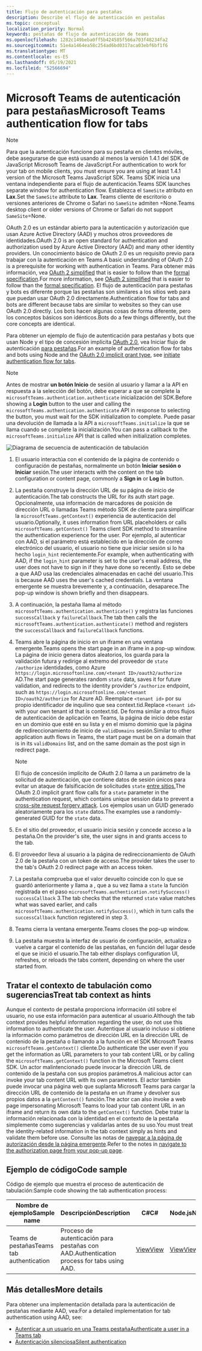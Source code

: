 ```yaml
---
title: Flujo de autenticación para pestañas
description: Describe el flujo de autenticación en pestañas
ms.topic: conceptual
localization_priority: Normal
keywords: pestañas de flujo de autenticación de teams
ms.openlocfilehash: 1282c149beba0ff5b424585f566a703f48234fa2
ms.sourcegitcommit: 51e4a1464ea58c254ad6bd0317aca03ebf6bf1f6
ms.translationtype: MT
ms.contentlocale: es-ES
ms.lasthandoff: 05/19/2021
ms.locfileid: "52566694"
---
```

# <a name="microsoft-teams-authentication-flow-for-tabs"></a><span data-ttu-id="08c08-104">Microsoft Teams de autenticación para pestañas</span><span class="sxs-lookup"><span data-stu-id="08c08-104">Microsoft Teams authentication flow for tabs</span></span>

> [!NOTE]
> <span data-ttu-id="08c08-105">Para que la autenticación funcione para su pestaña en clientes móviles, debe asegurarse de que está usando al menos la versión 1.4.1 del SDK de JavaScript Microsoft Teams de JavaScript.</span><span class="sxs-lookup"><span data-stu-id="08c08-105">For authentication to work for your tab on mobile clients, you must ensure you are using at least 1.4.1 version of the Microsoft Teams JavaScript SDK.</span></span>
> <span data-ttu-id="08c08-106">Teams SDK inicia una ventana independiente para el flujo de autenticación.</span><span class="sxs-lookup"><span data-stu-id="08c08-106">Teams SDK launches separate window for authentication flow.</span></span> <span data-ttu-id="08c08-107">Establezca el `SameSite` atributo en **Lax**.</span><span class="sxs-lookup"><span data-stu-id="08c08-107">Set the `SameSite` attribute to **Lax**.</span></span> <span data-ttu-id="08c08-108">Teams cliente de escritorio o versiones anteriores de Chrome o Safari no `SameSite` admiten =None.</span><span class="sxs-lookup"><span data-stu-id="08c08-108">Teams desktop client or older versions of Chrome or Safari do not support `SameSite`=None.</span></span>

<span data-ttu-id="08c08-109">OAuth 2.0 es un estándar abierto para la autenticación y autorización que usan Azure Active Directory (AAD) y muchos otros proveedores de identidades.</span><span class="sxs-lookup"><span data-stu-id="08c08-109">OAuth 2.0 is an open standard for authentication and authorization used by Azure Active Directory (AAD) and many other identity providers.</span></span> <span data-ttu-id="08c08-110">Un conocimiento básico de OAuth 2.0 es un requisito previo para trabajar con la autenticación en Teams.</span><span class="sxs-lookup"><span data-stu-id="08c08-110">A basic understanding of OAuth 2.0 is a prerequisite for working with authentication in Teams.</span></span> <span data-ttu-id="08c08-111">Para obtener más información, vea [OAuth 2 simplified](https://aaronparecki.com/oauth-2-simplified/) that is easier to follow than the [formal specification](https://oauth.net/2/).</span><span class="sxs-lookup"><span data-stu-id="08c08-111">For more information, see [OAuth 2 simplified](https://aaronparecki.com/oauth-2-simplified/) that is easier to follow than the [formal specification](https://oauth.net/2/).</span></span> <span data-ttu-id="08c08-112">El flujo de autenticación para pestañas y bots es diferente porque las pestañas son similares a los sitios web para que puedan usar OAuth 2.0 directamente.</span><span class="sxs-lookup"><span data-stu-id="08c08-112">Authentication flow for tabs and bots are different because tabs are similar to websites so they can use OAuth 2.0 directly.</span></span> <span data-ttu-id="08c08-113">Los bots hacen algunas cosas de forma diferente, pero los conceptos básicos son idénticos.</span><span class="sxs-lookup"><span data-stu-id="08c08-113">Bots do a few things differently, but the core concepts are identical.</span></span>

<span data-ttu-id="08c08-114">Para obtener un ejemplo de flujo de autenticación para pestañas y bots que usan Node y el tipo de concesión implícita [OAuth 2.0](https://oauth.net/2/grant-types/implicit/), vea Iniciar flujo de autenticación [para pestañas](~/tabs/how-to/authentication/auth-tab-aad.md#initiate-authentication-flow).</span><span class="sxs-lookup"><span data-stu-id="08c08-114">For an example of authentication flow for tabs and bots using Node and the [OAuth 2.0 implicit grant type](https://oauth.net/2/grant-types/implicit/), see [initiate authentication flow for tabs](~/tabs/how-to/authentication/auth-tab-aad.md#initiate-authentication-flow).</span></span>

> [!NOTE]
> <span data-ttu-id="08c08-115">Antes de mostrar **un botón Inicio** de sesión al usuario y llamar a la API en respuesta a la selección del botón, debe esperar a que se complete la `microsoftTeams.authentication.authenticate` inicialización del SDK.</span><span class="sxs-lookup"><span data-stu-id="08c08-115">Before showing a **Login** button to the user and calling the `microsoftTeams.authentication.authenticate` API in response to selecting the button, you must wait for the SDK initialization to complete.</span></span> <span data-ttu-id="08c08-116">Puede pasar una devolución de llamada a la API a `microsoftTeams.initialize` la que se llama cuando se complete la inicialización.</span><span class="sxs-lookup"><span data-stu-id="08c08-116">You can pass a callback to the `microsoftTeams.initialize` API that is called when initialization completes.</span></span>

![Diagrama de secuencia de autenticación de tabulación](~/assets/images/authentication/tab_auth_sequence_diagram.png)

1. <span data-ttu-id="08c08-118">El usuario interactúa con el contenido de la página de contenido o configuración de pestañas, normalmente un botón **Iniciar** **sesión o Iniciar** sesión.</span><span class="sxs-lookup"><span data-stu-id="08c08-118">The user interacts with the content on the tab configuration or content page, commonly a **Sign in** or **Log in** button.</span></span>
2. <span data-ttu-id="08c08-119">La pestaña construye la dirección URL de su página de inicio de autenticación.</span><span class="sxs-lookup"><span data-stu-id="08c08-119">The tab constructs the URL for its auth start page.</span></span> <span data-ttu-id="08c08-120">Opcionalmente, usa información de marcadores de posición de dirección URL o llamadas Teams método SDK de cliente para simplificar la `microsoftTeams.getContext()` experiencia de autenticación del usuario.</span><span class="sxs-lookup"><span data-stu-id="08c08-120">Optionally, it uses information from URL placeholders or calls `microsoftTeams.getContext()` Teams client SDK method to streamline the authentication experience for the user.</span></span> <span data-ttu-id="08c08-121">Por ejemplo, al autenticar con AAD, si el parámetro está establecido en la dirección de correo electrónico del usuario, el usuario no tiene que iniciar sesión si lo ha hecho `login_hint` recientemente.</span><span class="sxs-lookup"><span data-stu-id="08c08-121">For example, when authenticating with AAD, if the `login_hint` parameter is set to the user's email address, the user does not have to sign in if they have done so recently.</span></span> <span data-ttu-id="08c08-122">Esto se debe a que AAD usa las credenciales almacenadas en caché del usuario.</span><span class="sxs-lookup"><span data-stu-id="08c08-122">This is because AAD uses the user's cached credentials.</span></span> <span data-ttu-id="08c08-123">La ventana emergente se muestra brevemente y, a continuación, desaparece.</span><span class="sxs-lookup"><span data-stu-id="08c08-123">The pop-up window is shown briefly and then disappears.</span></span>
3. <span data-ttu-id="08c08-124">A continuación, la pestaña llama al método `microsoftTeams.authentication.authenticate()` y registra las funciones `successCallback` y `failureCallback`.</span><span class="sxs-lookup"><span data-stu-id="08c08-124">The tab then calls the `microsoftTeams.authentication.authenticate()` method and registers the `successCallback` and `failureCallback` functions.</span></span>
4. <span data-ttu-id="08c08-125">Teams abre la página de inicio en un iframe en una ventana emergente.</span><span class="sxs-lookup"><span data-stu-id="08c08-125">Teams opens the start page in an iframe in a pop-up window.</span></span> <span data-ttu-id="08c08-126">La página de inicio genera datos aleatorios, los guarda para la validación futura y redirige al extremo del proveedor de `state` `/authorize` identidades, como Azure `https://login.microsoftonline.com/<tenant ID>/oauth2/authorize` AD.</span><span class="sxs-lookup"><span data-stu-id="08c08-126">The start page generates random `state` data, saves it for future validation, and redirects to the identity provider's `/authorize` endpoint, such as `https://login.microsoftonline.com/<tenant ID>/oauth2/authorize` for Azure AD.</span></span> <span data-ttu-id="08c08-127">Reemplace `<tenant id>` por su propio identificador de inquilino que sea context.tid.</span><span class="sxs-lookup"><span data-stu-id="08c08-127">Replace `<tenant id>` with your own tenant id that is context.tid.</span></span>
<span data-ttu-id="08c08-128">De forma similar a otros flujos de autenticación de aplicación en Teams, la página de inicio debe estar en un dominio que esté en su lista y en el mismo dominio que la página de redireccionamiento de inicio de `validDomains` sesión.</span><span class="sxs-lookup"><span data-stu-id="08c08-128">Similar to other application auth flows in Teams, the start page must be on a domain that is in its `validDomains` list, and on the same domain as the post sign in redirect page.</span></span>

    > [!NOTE]
    > <span data-ttu-id="08c08-129">El flujo de concesión implícito de OAuth 2.0 llama a un parámetro de la solicitud de autenticación, que contiene datos de sesión únicos para evitar un ataque de falsificación de solicitudes `state` [entre sitios.](https://en.wikipedia.org/wiki/Cross-site_request_forgery)</span><span class="sxs-lookup"><span data-stu-id="08c08-129">The OAuth 2.0 implicit grant flow calls for a `state` parameter in the authentication request, which contains unique session data to prevent a [cross-site request forgery attack](https://en.wikipedia.org/wiki/Cross-site_request_forgery).</span></span> <span data-ttu-id="08c08-130">Los ejemplos usan un GUID generado aleatoriamente para los `state` datos.</span><span class="sxs-lookup"><span data-stu-id="08c08-130">The examples use a randomly-generated GUID for the `state` data.</span></span>

5. <span data-ttu-id="08c08-131">En el sitio del proveedor, el usuario inicia sesión y concede acceso a la pestaña.</span><span class="sxs-lookup"><span data-stu-id="08c08-131">On the provider's site, the user signs in and grants access to the tab.</span></span>
6. <span data-ttu-id="08c08-132">El proveedor lleva al usuario a la página de redireccionamiento de OAuth 2.0 de la pestaña con un token de acceso.</span><span class="sxs-lookup"><span data-stu-id="08c08-132">The provider takes the user to the tab's OAuth 2.0 redirect page with an access token.</span></span>
7. <span data-ttu-id="08c08-133">La pestaña comprueba que el valor devuelto coincide con lo que se guardó anteriormente y llama a , que a su vez llama a `state` la función registrada en el paso `microsoftTeams.authentication.notifySuccess()` `successCallback` 3.</span><span class="sxs-lookup"><span data-stu-id="08c08-133">The tab checks that the returned `state` value matches what was saved earlier, and calls `microsoftTeams.authentication.notifySuccess()`, which in turn calls the `successCallback` function registered in step 3.</span></span>
8. <span data-ttu-id="08c08-134">Teams cierra la ventana emergente.</span><span class="sxs-lookup"><span data-stu-id="08c08-134">Teams closes the pop-up window.</span></span>
9. <span data-ttu-id="08c08-135">La pestaña muestra la interfaz de usuario de configuración, actualiza o vuelve a cargar el contenido de las pestañas, en función del lugar desde el que se inició el usuario.</span><span class="sxs-lookup"><span data-stu-id="08c08-135">The tab either displays configuration UI, refreshes, or reloads the tabs content, depending on where the user started from.</span></span>

## <a name="treat-tab-context-as-hints"></a><span data-ttu-id="08c08-136">Tratar el contexto de tabulación como sugerencias</span><span class="sxs-lookup"><span data-stu-id="08c08-136">Treat tab context as hints</span></span>

<span data-ttu-id="08c08-137">Aunque el contexto de pestaña proporciona información útil sobre el usuario, no use esta información para autenticar al usuario.</span><span class="sxs-lookup"><span data-stu-id="08c08-137">Although the tab context provides helpful information regarding the user, do not use this information to authenticate the user.</span></span> <span data-ttu-id="08c08-138">Autentique al usuario incluso si obtiene la información como parámetros de dirección URL en la dirección URL de contenido de la pestaña o llamando a la función en el SDK Microsoft Teams `microsoftTeams.getContext()` cliente.</span><span class="sxs-lookup"><span data-stu-id="08c08-138">Do authenticate the user even if you get the information as URL parameters to your tab content URL or by calling the `microsoftTeams.getContext()` function in the Microsoft Teams client SDK.</span></span> <span data-ttu-id="08c08-139">Un actor malintencionado puede invocar la dirección URL de contenido de la pestaña con sus propios parámetros.</span><span class="sxs-lookup"><span data-stu-id="08c08-139">A malicious actor can invoke your tab content URL with its own parameters.</span></span> <span data-ttu-id="08c08-140">El actor también puede invocar una página web que suplanta Microsoft Teams para cargar la dirección URL de contenido de la pestaña en un iframe y devolver sus propios datos a la `getContext()` función.</span><span class="sxs-lookup"><span data-stu-id="08c08-140">The actor can also invoke a web page impersonating Microsoft Teams to load your tab content URL in an iframe and return its own data to the `getContext()` function.</span></span> <span data-ttu-id="08c08-141">Debe tratar la información relacionada con la identidad en el contexto de la pestaña simplemente como sugerencias y validarlas antes de su uso.</span><span class="sxs-lookup"><span data-stu-id="08c08-141">You must treat the identity-related information in the tab context simply as hints and validate them before use.</span></span> <span data-ttu-id="08c08-142">Consulte las notas de [navegar a la página de autorización desde la página emergente](~/tabs/how-to/authentication/auth-tab-aad.md#navigate-to-the-authorization-page-from-your-popup-page).</span><span class="sxs-lookup"><span data-stu-id="08c08-142">Refer to the notes in [navigate to the authorization page from your pop-up page](~/tabs/how-to/authentication/auth-tab-aad.md#navigate-to-the-authorization-page-from-your-popup-page).</span></span>

## <a name="code-sample"></a><span data-ttu-id="08c08-143">Ejemplo de código</span><span class="sxs-lookup"><span data-stu-id="08c08-143">Code sample</span></span>

<span data-ttu-id="08c08-144">Código de ejemplo que muestra el proceso de autenticación de tabulación:</span><span class="sxs-lookup"><span data-stu-id="08c08-144">Sample code showing the tab authentication process:</span></span>

| <span data-ttu-id="08c08-145">**Nombre de ejemplo**</span><span class="sxs-lookup"><span data-stu-id="08c08-145">**Sample name**</span></span> | <span data-ttu-id="08c08-146">**Descripción**</span><span class="sxs-lookup"><span data-stu-id="08c08-146">**Description**</span></span> | <span data-ttu-id="08c08-147">**C#**</span><span class="sxs-lookup"><span data-stu-id="08c08-147">**C#**</span></span> | <span data-ttu-id="08c08-148">**Node.js**</span><span class="sxs-lookup"><span data-stu-id="08c08-148">**Node.js**</span></span> |
|-----------------|-----------------|-------------|------------|
| <span data-ttu-id="08c08-149">Teams de pestañas</span><span class="sxs-lookup"><span data-stu-id="08c08-149">Teams tab authentication</span></span> | <span data-ttu-id="08c08-150">Proceso de autenticación para pestañas con AAD.</span><span class="sxs-lookup"><span data-stu-id="08c08-150">Authentication process for tabs using AAD.</span></span> | [<span data-ttu-id="08c08-151">View</span><span class="sxs-lookup"><span data-stu-id="08c08-151">View</span></span>](https://github.com/OfficeDev/Microsoft-Teams-Samples/tree/main/samples/app-complete-sample/csharp) | [<span data-ttu-id="08c08-152">View</span><span class="sxs-lookup"><span data-stu-id="08c08-152">View</span></span>](https://github.com/OfficeDev/Microsoft-Teams-Samples/tree/main/samples/app-complete-sample/nodejs) |

## <a name="more-details"></a><span data-ttu-id="08c08-153">Más detalles</span><span class="sxs-lookup"><span data-stu-id="08c08-153">More details</span></span>

<span data-ttu-id="08c08-154">Para obtener una implementación detallada para la autenticación de pestañas mediante AAD, vea:</span><span class="sxs-lookup"><span data-stu-id="08c08-154">For a detailed implementation for tab authentication using AAD, see:</span></span>

* [<span data-ttu-id="08c08-155">Autenticar a un usuario en una Teams pestaña</span><span class="sxs-lookup"><span data-stu-id="08c08-155">Authenticate a user in a Teams tab</span></span>](~/tabs/how-to/authentication/auth-tab-AAD.md)
* [<span data-ttu-id="08c08-156">Autenticación silenciosa</span><span class="sxs-lookup"><span data-stu-id="08c08-156">Silent authentication</span></span>](~/tabs/how-to/authentication/auth-silent-AAD.md)
